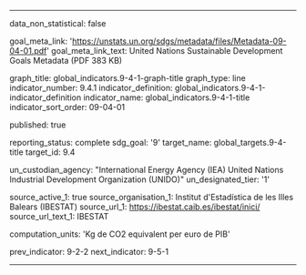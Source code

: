 
---
data_non_statistical: false

goal_meta_link: 'https://unstats.un.org/sdgs/metadata/files/Metadata-09-04-01.pdf'
goal_meta_link_text: United Nations Sustainable Development Goals Metadata (PDF 383 KB)

graph_title: global_indicators.9-4-1-graph-title
graph_type: line
indicator_number: 9.4.1
indicator_definition: global_indicators.9-4-1-indicator_definition
indicator_name: global_indicators.9-4-1-title
indicator_sort_order: 09-04-01

published: true

reporting_status: complete
sdg_goal: '9'
target_name: global_targets.9-4-title
target_id: 9.4

un_custodian_agency: "International Energy Agency (IEA) United Nations Industrial Development Organization (UNIDO)"
un_designated_tier: '1'

source_active_1: true
source_organisation_1: Institut d'Estadística de les Illes Balears (IBESTAT)
source_url_1: https://ibestat.caib.es/ibestat/inici/
source_url_text_1: IBESTAT

computation_units: 'Kg de CO2 equivalent per euro de PIB'

prev_indicator: 9-2-2
next_indicator: 9-5-1

---